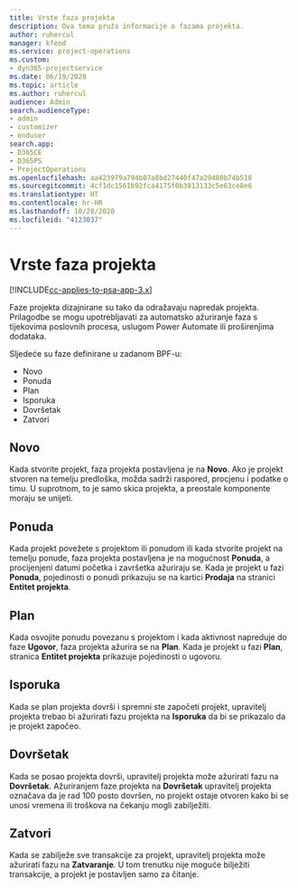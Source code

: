```yaml
---
title: Vrste faza projekta
description: Ova tema pruža informacije o fazama projekta.
author: ruhercul
manager: kfend
ms.service: project-operations
ms.custom:
- dyn365-projectservice
ms.date: 06/19/2020
ms.topic: article
ms.author: ruhercul
audience: Admin
search.audienceType:
- admin
- customizer
- enduser
search.app:
- D365CE
- D365PS
- ProjectOperations
ms.openlocfilehash: aa423979a794b07a8bd27440f47a29480b74b518
ms.sourcegitcommit: 4cf1dc1561b92fca4175f0b3813133c5e63ce8e6
ms.translationtype: HT
ms.contentlocale: hr-HR
ms.lasthandoff: 10/28/2020
ms.locfileid: "4123037"
---
```

# <a name="project-stage-types"></a>Vrste faza projekta 

[!INCLUDE[cc-applies-to-psa-app-3.x](../includes/cc-applies-to-psa-app-3x.md)]

Faze projekta dizajnirane su tako da odražavaju napredak projekta. Prilagodbe se mogu upotrebljavati za automatsko ažuriranje faza s tijekovima poslovnih procesa, uslugom Power Automate ili proširenjima dodataka.

Sljedeće su faze definirane u zadanom BPF-u:

- Novo
- Ponuda
- Plan
- Isporuka
- Dovršetak
- Zatvori 

## <a name="new"></a>Novo

Kada stvorite projekt, faza projekta postavljena je na **Novo**. Ako je projekt stvoren na temelju predloška, možda sadrži raspored, procjenu i podatke o timu. U suprotnom, to je samo skica projekta, a preostale komponente moraju se unijeti.

## <a name="quote"></a>Ponuda

Kada projekt povežete s projektom ili ponudom ili kada stvorite projekt na temelju ponude, faza projekta postavljena je na mogućnost **Ponuda**, a procijenjeni datumi početka i završetka ažuriraju se. Kada je projekt u fazi **Ponuda**, pojedinosti o ponudi prikazuju se na kartici **Prodaja** na stranici **Entitet projekta**.

## <a name="plan"></a>Plan

Kada osvojite ponudu povezanu s projektom i kada aktivnost napreduje do faze **Ugovor**, faza projekta ažurira se na **Plan**. Kada je projekt u fazi **Plan**, stranica **Entitet projekta** prikazuje pojedinosti o ugovoru.

## <a name="deliver"></a>Isporuka

Kada se plan projekta dovrši i spremni ste započeti projekt, upravitelj projekta trebao bi ažurirati fazu projekta na **Isporuka** da bi se prikazalo da je projekt započeo.

## <a name="complete"></a>Dovršetak 

Kada se posao projekta dovrši, upravitelj projekta može ažurirati fazu na **Dovršetak**. Ažuriranjem faze projekta na **Dovršetak** upravitelj projekta označava da je rad 100 posto dovršen, no projekt ostaje otvoren kako bi se unosi vremena ili troškova na čekanju mogli zabilježiti.

## <a name="close"></a>Zatvori

Kada se zabilježe sve transakcije za projekt, upravitelj projekta može ažurirati fazu na **Zatvaranje**. U tom trenutku nije moguće bilježiti transakcije, a projekt je postavljen samo za čitanje.
